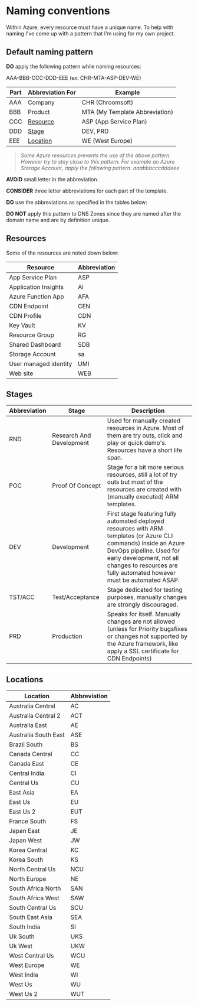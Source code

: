 # Naming conventions
Within Azure, every resource must have a unique name. To help with naming I've come up with a pattern that I'm using for my own project.

## Default naming pattern

**DO** apply the following pattern while naming resources:

 AAA-BBB-CCC-DDD-EEE (ex: CHR-MTA-ASP-DEV-WE)

| Part | Abbreviation For | Example
| ---- | -----------| ---
| AAA  | Company | CHR (Chroomsoft)
| BBB  | Product | MTA (My Template Abbreviation)
| CCC  | [Resource](#resources) | ASP (App Service Plan)
| DDD  | [Stage](#stages) | DEV, PRD
| EEE  | [Location](#locations) | WE (West Europe)

> *Some Azure resources prevents the use of the above pattern. However try to stay close to this pattern. For example an Azure Storage Account, apply the following pattern: aaabbbcccdddeee*

**AVOID** small letter in the abbreviation.

**CONSIDER** three letter abbreviations for each part of the template. 

**DO** use the abbreviations as specified in the tables below:

**DO NOT** apply this pattern to DNS Zones since they are named after the domain name and are by definition unique. 

## Resources
Some of the resources are noted down below:

| Resource           | Abbreviation 
| ------------------ | ---
|App Service Plan|ASP
|Application Insights|AI
|Azure Function App|AFA
|CDN Endpoint|CEN
|CDN Profile|CDN
|Key Vault|KV
|Resource Group|RG
|Shared Dashboard|SDB
|Storage Account|sa
|User managed identity|UMI
|Web site|WEB

## Stages
| Abbreviation | Stage | Description
| --- | --- | ---
| RND | Research And Development | Used for manually created resources in Azure. Most of them are try outs, click and play or quick demo's. Resources have a short life span. 
| POC | Proof Of Concept | Stage for a bit more serious resources, still a lot of try outs but most of the resources are created with (manually executed) ARM templates.
| DEV | Development | First stage featuring fully automated deployed resources with ARM templates (or Azure CLI commands) inside an Azure DevOps pipeline. Used for early development, not all changes to resources are fully automated however must be automated ASAP.
| TST/ACC | Test/Acceptance | Stage dedicated for testing purposes, manually changes are strongly discouraged.
| PRD | Production | Speaks for itself. Manually changes are not allowed (unless for Priority bugsfixes or changes not supported by the Azure framework, like apply a SSL certificate for CDN Endpoints)

## Locations

| Location      | Abbreviation |
| --- | ---
|Australia Central|AC
|Australia Central 2|ACT
|Australia East|AE
|Australia South East|ASE
|Brazil South|BS
|Canada Central|CC
|Canada East|CE
|Central India|CI
|Central Us|CU
|East Asia|EA
|East Us|EU
|East Us 2|EUT
|France South|FS
|Japan East|JE
|Japan West|JW
|Korea Central|KC
|Korea South|KS
|North Central Us|NCU
|North Europe|NE
|South Africa North|SAN
|South Africa West|SAW
|South Central Us|SCU
|South East Asia|SEA
|South India|SI
|Uk South|UKS
|Uk West|UKW
|West Central Us|WCU
|West Europe|WE
|West India|WI
|West Us|WU
|West Us 2|WUT